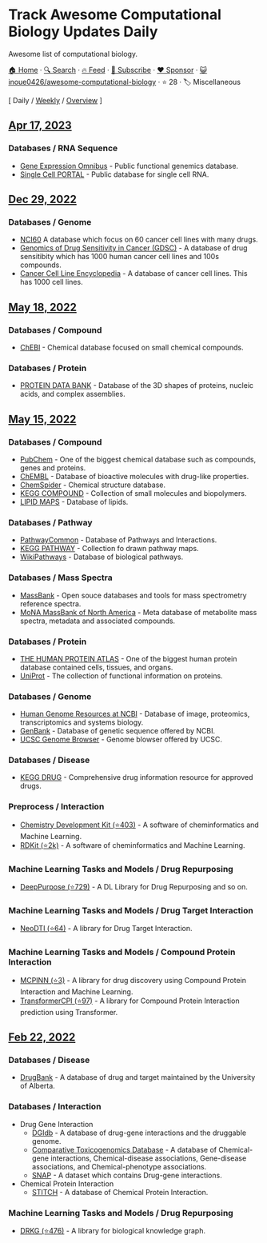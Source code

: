 # Track Awesome Computational Biology Updates Daily

Awesome list of computational biology.

[🏠 Home](/README.md) · [🔍 Search](https://www.trackawesomelist.com/search/) · [🔥 Feed](https://www.trackawesomelist.com/inoue0426/awesome-computational-biology/rss.xml) · [📮 Subscribe](https://trackawesomelist.us17.list-manage.com/subscribe?u=d2f0117aa829c83a63ec63c2f&id=36a103854c) · [❤️  Sponsor](https://github.com/sponsors/theowenyoung) · [😺 inoue0426/awesome-computational-biology](https://github.com/inoue0426/awesome-computational-biology) · ⭐ 28 · 🏷️ Miscellaneous

[ Daily / [Weekly](/content/inoue0426/awesome-computational-biology/week/README.md) / [Overview](/content/inoue0426/awesome-computational-biology/readme/README.md) ]

## [Apr 17, 2023](/content/2023/04/17/README.md)

### Databases / RNA Sequence

*   [Gene Expression Omnibus](https://www.ncbi.nlm.nih.gov/geo/) - Public functional genemics database.
*   [Single Cell PORTAL](https://singlecell.broadinstitute.org/single_cell) - Public database for single cell RNA.

## [Dec 29, 2022](/content/2022/12/29/README.md)

### Databases / Genome

*   [NCI60](https://dtp.cancer.gov/discovery_development/nci-60/) A database which focus on 60 cancer cell lines with many drugs.
*   [Genomics of Drug Sensitivity in Cancer (GDSC)](https://www.cancerrxgene.org/) - A database of drug sensitibity which has 1000 human cancer cell lines and 100s compounds.
*   [Cancer Cell Line Encyclopedia](https://sites.broadinstitute.org/ccle/) - A database of cancer cell lines. This has 1000 cell lines.

## [May 18, 2022](/content/2022/05/18/README.md)

### Databases / Compound

*   [ChEBI](https://www.ebi.ac.uk/chebi/) - Chemical database  focused on small chemical compounds.

### Databases / Protein

*   [PROTEIN DATA BANK](https://www.rcsb.org/) - Database of the 3D shapes of proteins, nucleic acids, and complex assemblies.

## [May 15, 2022](/content/2022/05/15/README.md)

### Databases / Compound

*   [PubChem](https://pubchem.ncbi.nlm.nih.gov/) - One of the biggest chemical database such as compounds, genes and proteins.
*   [ChEMBL](https://www.ebi.ac.uk/chembl/) - Database of bioactive molecules with drug-like properties.
*   [ChemSpider](http://www.chemspider.com/) - Chemical structure database.
*   [KEGG COMPOUND](https://www.genome.jp/kegg/compound/) - Collection of small molecules and biopolymers.
*   [LIPID MAPS](https://www.lipidmaps.org/databases/lmsd/overview) - Database of lipids.

### Databases / Pathway

*   [PathwayCommon](https://www.pathwaycommons.org/) - Database of Pathways and Interactions.
*   [KEGG PATHWAY](https://www.genome.jp/kegg/pathway.html) - Collection fo drawn pathway maps.
*   [WikiPathways](https://wikipathways.org/) - Database of biological pathways.

### Databases / Mass Spectra

*   [MassBank](http://www.massbank.jp/) - Open souce databases and tools for mass spectrometry reference spectra.
*   [MoNA MassBank of North America](https://mona.fiehnlab.ucdavis.edu/) - Meta database of metabolite mass spectra, metadata and associated compounds.

### Databases / Protein

*   [THE HUMAN PROTEIN ATLAS](https://www.proteinatlas.org/) - One of the biggest human protein database contained cells, tissues, and organs.
*   [UniProt](https://www.uniprot.org/) - The collection of functional information on proteins.

### Databases / Genome

*   [Human Genome Resources at NCBI](https://www.ncbi.nlm.nih.gov/projects/genome/guide/human/index.shtml) - Database of image, proteomics, transcriptomics and systems biology.
*   [GenBank](https://www.ncbi.nlm.nih.gov/genbank/) - Database of genetic sequence offered by NCBI.
*   [UCSC Genome Browser](https://genome.ucsc.edu/) - Genome blowser offered by UCSC.

### Databases / Disease

*   [KEGG DRUG](https://www.genome.jp/kegg/drug/) - Comprehensive drug information resource for approved drugs.

### Preprocess / Interaction

*   [Chemistry Development Kit (⭐403)](https://github.com/cdk/cdk) - A software of cheminformatics and Machine Learning.
*   [RDKit (⭐2k)](https://github.com/rdkit/rdkit) - A software of cheminformatics and Machine Learning.

### Machine Learning Tasks and Models / Drug Repurposing

*   [DeepPurpose (⭐729)](https://github.com/kexinhuang12345/DeepPurpose) - A DL Library for Drug Repurposing and so on.

### Machine Learning Tasks and Models / Drug Target Interaction

*   [NeoDTI (⭐64)](https://github.com/FangpingWan/NeoDTI) - A library for Drug Target Interaction.

### Machine Learning Tasks and Models / Compound Protein Interaction

*   [MCPINN (⭐3)](https://github.com/mhlee0903/multi_channels_PINN) - A library for drug discovery using Compound Protein Interaction and Machine Learning.
*   [TransformerCPI (⭐97)](https://github.com/lifanchen-simm/transformerCPI) - A library for Compound Protein Interaction prediction using Transformer.

## [Feb 22, 2022](/content/2022/02/22/README.md)

### Databases / Disease

*   [DrugBank](https://www.drugbank.com/) - A database of drug and target maintained by the University of Alberta.

### Databases / Interaction

*   Drug Gene Interaction
    *   [DGIdb](https://www.dgidb.org/) - A database of drug-gene interactions and the druggable genome.
    *   [Comparative Toxicogenomics Database](http://ctdbase.org/) - A database of Chemical-gene interactions, Chemical-disease associations, Gene-disease associations, and Chemical-phenotype associations.
    *   [SNAP](https://snap.stanford.edu/biodata/datasets/10002/10002-ChG-Miner.html#:~:text=Dataset%20information,or%20activation%20of%20the%20drug.) - A dataset which contains Drug-gene interactions.
*   Chemical Protein Interaction
    *   [STITCH](http://stitch.embl.de/) - A database of Chemical Protein Interaction.

### Machine Learning Tasks and Models / Drug Repurposing

*   [DRKG (⭐476)](https://github.com/gnn4dr/DRKG) - A library for biological knowledge graph.